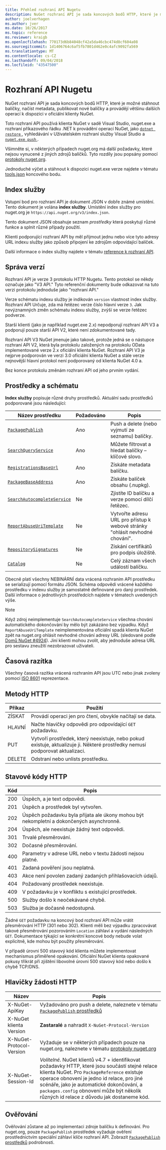 ```yaml
---
title: Přehled rozhraní API Nugetu
description: NuGet rozhraní API je sada koncových bodů HTTP, které je možné stáhnout balíčky, načíst metadata, publikovat nové balíčky atd.
author: joelverhagen
ms.author: jver
ms.date: 10/26/2017
ms.topic: reference
ms.reviewer: kraigb
ms.openlocfilehash: 770173d6b84048cf42a5da46cbc474d8cf604a08
ms.sourcegitcommit: 1d1406764c6af5fb7801d462e0c4afc9092fa569
ms.translationtype: MT
ms.contentlocale: cs-CZ
ms.lasthandoff: 09/04/2018
ms.locfileid: "43547500"
---
```

# <a name="nuget-api"></a>Rozhraní API Nugetu

NuGet rozhraní API je sada koncových bodů HTTP, které je možné stáhnout balíčky, načíst metadata, publikovat nové balíčky a provádějí většinu dalších operací k dispozici v oficiální klienty NuGet.

Toto rozhraní API používá klienta NuGet v sadě Visual Studio, nuget.exe a rozhraní příkazového řádku .NET k provádění operací NuGet, jako [ `dotnet restore` ](/dotnet/articles/core/preview3/tools/dotnet-restore), vyhledávání v Uživatelském rozhraní služby Visual Studio a [ `nuget.exe push` ](../tools/cli-ref-push.md).

Všimněte si, v některých případech nuget.org má další požadavky, které nejsou vynucené z jiných zdrojů balíčků. Tyto rozdíly jsou popsány pomocí [protokoly nuget.org](nuget-protocols.md).

Jednoduché výčet a stáhnout k dispozici nuget.exe verze najdete v tématu [tools.json](tools-json.md) koncového bodu.

## <a name="service-index"></a>Index služby

Vstupní bod pro rozhraní API je dokument JSON v dobře známé umístění. Tento dokument je volána **index služby**. Umístění index služby pro nuget.org je `https://api.nuget.org/v3/index.json`.

Tento dokument JSON obsahuje seznam *prostředky* která poskytují různé funkce a splnit různé případy použití.

Klienti podporující rozhraní API by měl přijmout jednu nebo více tyto adresy URL indexu služby jako způsob připojení ke zdrojům odpovídající balíček.

Další informace o index služby najdete v tématu [reference k rozhraní API](service-index.md).

## <a name="versioning"></a>Správa verzí

Rozhraní API je verze 3 protokolu HTTP Nugetu. Tento protokol se někdy označuje jako "V3 API." Tyto referenční dokumenty bude odkazovat na tuto verzi protokolu jednoduše jako "rozhraní API."

Verze schématu indexu služby je indikován `version` vlastnost index služby. Rozhraní API Určuje, zda má řetězec verze číslo hlavní verze `3`. Jak nevýznamných změn schématu indexu služby, zvýší se verze řetězec podverze.

Starší klienti (jako je například nuget.exe 2.x) nepodporují rozhraní API V3 a podporují pouze starší API V2, které není zdokumentované tady.

Rozhraní API V3 NuGet jmenuje jako takové, protože jedná se o nástupce rozhraní API V2, která byla protokolu založených na protokolu OData implementované verze 2.x oficiální klienta NuGet. Rozhraní API V3 je nejprve podporován ve verzi 3.0 oficiální klienta NuGet a stále verze nejnovější hlavní protokol není podporovaný od klienta NuGet 4.0 a. 

Bez konce protokolu změnám rozhraní API od jeho prvním vydání.

## <a name="resources-and-schema"></a>Prostředky a schématu

**Index služby** popisuje různé druhy prostředků. Aktuální sadu prostředků podporované jsou následující:

Název prostředku                                                          | Požadováno | Popis
---------------------------------------------------------------------- | -------- | -----------
[`PackagePublish`](package-publish-resource.md)                        | Ano      | Push a delete (nebo vyjmutí ze seznamu) balíčky.
[`SearchQueryService`](search-query-service-resource.md)               | Ano      | Můžete filtrovat a hledat balíčky – klíčové slovo.
[`RegistrationsBaseUrl`](registration-base-url-resource.md)            | Ano      | Získáte metadata balíčku.
[`PackageBaseAddress`](package-base-address-resource.md)               | Ano      | Získáte balíček obsahu (.nupkg).
[`SearchAutocompleteService`](search-autocomplete-service-resource.md) | Ne       | Zjistíte ID balíčku a verze pomocí dílčí řetězec.
[`ReportAbuseUriTemplate`](report-abuse-resource.md)                   | Ne       | Vytvořte adresu URL pro přístup k webové stránky "ohlásit nevhodné chování".
[`RepositorySignatures`](repository-signatures-resource.md)            | Ne       | Získání certifikátů pro podpis úložiště.
[`Catalog`](catalog-resource.md)                                       | Ne       | Celý záznam všech událostí balíčku.

Obecně platí všechny NEBINÁRNÍ data vrácená rozhraním API prostředku se serializují pomocí formátu JSON. Schéma odpovědi vrácené každého prostředku v indexu služby je samostatně definované pro daný prostředek. Další informace o jednotlivých prostředcích najdete v tématech uvedených výše.

> [!Note]
> Když zdroj neimplementuje `SearchAutocompleteService` všechna chování automatického dokončování by mělo být zakázáno bez výpadku. Když `ReportAbuseUriTemplate` neimplementována oficiální spadá klienta NuGet zpět na nuget.org ohlásit nevhodné chování adresy URL (sledované podle [Domů NuGet #4924](https://github.com/NuGet/Home/issues/4924)). Jiní klienti mohou zvolit, aby jednoduše adresa URL pro sestavu zneužití nezobrazovat uživateli.

## <a name="timestamps"></a>Časová razítka

Všechny časová razítka vrácená rozhraním API jsou UTC nebo jinak zvoleny pomocí [ISO 8601](https://www.iso.org/iso-8601-date-and-time-format.html) reprezentace. 

## <a name="http-methods"></a>Metody HTTP

Příkaz   | Použití
------ | -----------
ZÍSKAT    | Provádí operaci jen pro čtení, obvykle načítají se data.
HLAVNÍ   | Načte hlavičky odpovědi pro odpovídající `GET` požadavku.
PUT    | Vytvoří prostředek, který neexistuje, nebo pokud existuje, aktualizuje ji. Některé prostředky nemusí podporovat aktualizaci.
DELETE | Odstraní nebo unlists prostředku.

## <a name="http-status-codes"></a>Stavové kódy HTTP

Kód | Popis
---- | -----
200  | Úspěch, a je text odpovědi.
201  | Úspěch a prostředek byl vytvořen.
202  | Úspěch požadavku byla přijata ale úkony mohou být nekompletní a dokončených asynchronně.
204  | Úspěch, ale neexistuje žádný text odpovědi.
301  | Trvalé přesměrování.
302  | Dočasné přesměrování.
400  | Parametry v adrese URL nebo v textu žádosti nejsou platné.
401  | Zadaná pověření jsou neplatná.
403  | Akce není povolen zadaný zadaných přihlašovacích údajů.
404  | Požadovaný prostředek neexistuje.
409  | V požadavku je v konfliktu s existující prostředek.
500  | Služby došlo k neočekávané chybě.
503  | Služba je dočasně nedostupná.

Žádné `GET` požadavku na koncový bod rozhraní API může vrátit přesměrování HTTP (301 nebo 302). Klienti měli bez výpadku zpracovávat takové přesměrování pozorováním `Location` záhlaví a vydání následných `GET`. Dokumentace týkající se konkrétní koncové body nebude volat explicitně, kde mohou být použity přesměrování.

V případě úrovni 500 stavový kód klienta můžete implementovat mechanismus přiměřené opakování. Oficiální NuGet klienta opakované pokusy třikrát při zjištění libovolné úrovni 500 stavový kód nebo došlo k chybě TCP/DNS.

## <a name="http-request-headers"></a>Hlavičky žádosti HTTP

Název                     | Popis
------------------------ | -----------
X-NuGet-ApiKey           | Vyžadováno pro push a delete, naleznete v tématu [ `PackagePublish` prostředků](package-publish-resource.md)
X-NuGet klienta Version   | **Zastaralé** a nahradit `X-NuGet-Protocol-Version`
X-NuGet-Protocol-Version | Vyžaduje se v některých případech pouze na nuget.org, naleznete v tématu [protokoly nuget.org](NuGet-Protocols.md)
X-NuGet-Session-Id       | *Volitelné*. NuGet klientů v4.7 + identifikovat požadavky HTTP, které jsou součástí stejné relace klienta NuGet. Pro `PackageReference` existuje operace obnovení je jedno id relace, pro jiné scénáře, jako je automatické dokončování, a `packages.config` obnovení může být několik různých id relace z důvodu jak dostaneme kód.

## <a name="authentication"></a>Ověřování

Ověřování zůstane až po implementaci zdroje balíčku k definování. Pro nuget.org, pouze `PackagePublish` prostředek vyžaduje ověření prostřednictvím speciální záhlaví klíče rozhraní API. Zobrazit [ `PackagePublish` prostředků](package-publish-resource.md) podrobnosti.
